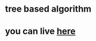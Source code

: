 # tree based algorithm 
# you can live [here](https://harshitha-brs.github.io/Tree-based-algorithm/)
